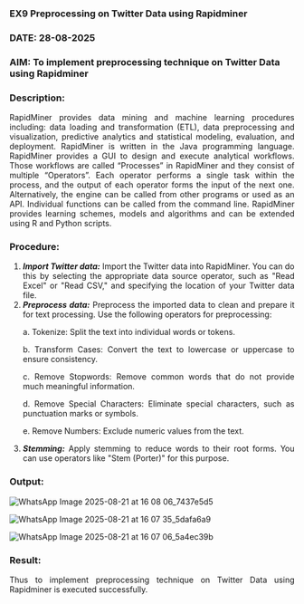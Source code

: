 ### EX9 Preprocessing on Twitter Data using Rapidminer
### DATE: 28-08-2025
### AIM: To implement preprocessing technique on Twitter Data using Rapidminer
### Description: 
<div align = "justify">
RapidMiner provides data mining and machine learning procedures including: data loading and transformation (ETL), data preprocessing and visualization, 
predictive analytics and statistical modeling, evaluation, and deployment. RapidMiner is written in the Java programming language. 
RapidMiner provides a GUI to design and execute analytical workflows. Those workflows are called “Processes” in RapidMiner and they consist of multiple “Operators”. 
Each operator performs a single task within the process, and the output of each operator forms the input of the next one. Alternatively, the engine can be called from 
other programs or used as an API. Individual functions can be called from the command line. 
RapidMiner provides learning schemes, models and algorithms and can be extended using R and Python scripts.

### Procedure:
1) ***Import Twitter data:*** Import the Twitter data into RapidMiner. You can do this by selecting the appropriate
data source operator, such as "Read Excel" or "Read CSV," and specifying the location of your Twitter data
file.
2) ***Preprocess data:*** Preprocess the imported data to clean and prepare it for text processing. Use the following
operators for preprocessing:
    <p>a. Tokenize: Split the text into individual words or tokens.
    <p>b. Transform Cases: Convert the text to lowercase or uppercase to ensure consistency.
    <p>c. Remove Stopwords: Remove common words that do not provide much meaningful information.
    <p>d. Remove Special Characters: Eliminate special characters, such as punctuation marks or symbols.
    <p>e. Remove Numbers: Exclude numeric values from the text.
3) ***Stemming:*** Apply stemming to reduce words to their root forms. You can use operators like "Stem (Porter)"
for this purpose.


### Output:
![WhatsApp Image 2025-08-21 at 16 08 06_7437e5d5](https://github.com/user-attachments/assets/9f6b85bb-8363-4453-abdb-04c7e02f396b)



![WhatsApp Image 2025-08-21 at 16 07 35_5dafa6a9](https://github.com/user-attachments/assets/68449195-1763-4fff-9fac-30f2084f7508)




![WhatsApp Image 2025-08-21 at 16 07 06_5a4ec39b](https://github.com/user-attachments/assets/8ff27464-bad9-4541-b041-ce711a642139)

### Result:
Thus to implement preprocessing technique on Twitter Data using Rapidminer is executed successfully.
